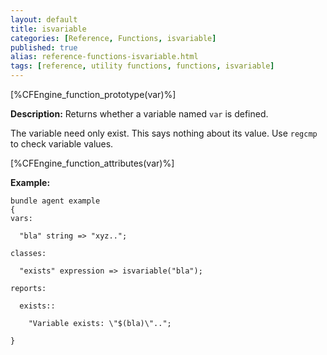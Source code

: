 ```yaml
---
layout: default
title: isvariable
categories: [Reference, Functions, isvariable]
published: true
alias: reference-functions-isvariable.html
tags: [reference, utility functions, functions, isvariable]
---
```


[%CFEngine_function_prototype(var)%]

**Description:** Returns whether a variable named `var` is defined.

The variable need only exist. This says nothing about its value. Use
`regcmp` to check variable values.

[%CFEngine_function_attributes(var)%]

**Example:**

```cf3
bundle agent example
{     
vars:

  "bla" string => "xyz..";

classes:

  "exists" expression => isvariable("bla");

reports:

  exists::

    "Variable exists: \"$(bla)\"..";

}
```
